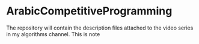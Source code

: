 ArabicCompetitiveProgramming
============================

The repository will contain the description files attached to the video series in my algorithms channel.
This is note
